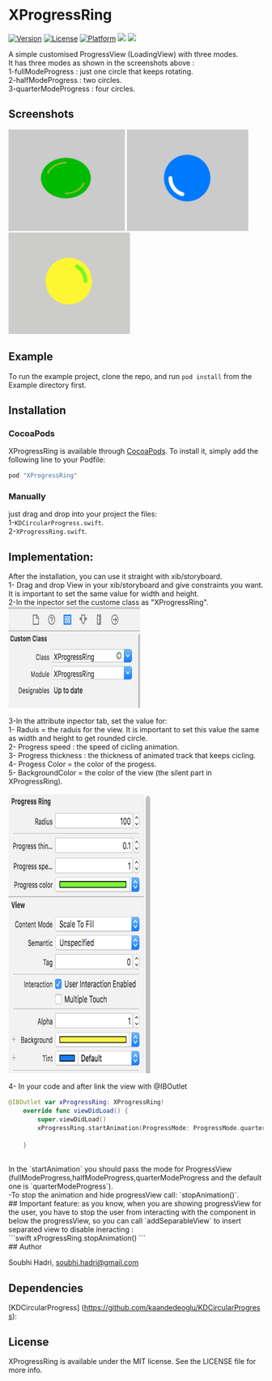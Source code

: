 # XProgressRing

[![Version](https://img.shields.io/cocoapods/v/XProgressRing.svg?style=flat)](http://cocoapods.org/pods/XProgressRing)
[![License](https://img.shields.io/cocoapods/l/XProgressRing.svg?style=flat)](http://cocoapods.org/pods/XProgressRing)
[![Platform](https://img.shields.io/cocoapods/p/XProgressRing.svg?style=flat)](http://cocoapods.org/pods/XProgressRing)
[![](http://img.shields.io/badge/iOS-8.0%2B-blue.svg)]() [![](http://img.shields.io/badge/Swift-3-blue.svg)]() 


A simple customised ProgressView (LoadingView) with three modes.
<br />
It has three modes as shown in the screenshots above : <br />
1-fullModeProgress : just one circle that keeps rotating. <br />
2-halfModeProgress : two circles. <br />
3-quarterModeProgress : four circles. <br />

## Screenshots 
<img src="https://github.com/SubhiH/XprogressRing/blob/master/screenShots/demo1.gif" alt="" width="230" height="200"/>
<img src="https://github.com/SubhiH/XprogressRing/blob/master/screenShots/demo2.gif" alt="" width="240" height="200"/>
<img src="https://github.com/SubhiH/XprogressRing/blob/master/screenShots/demo3.gif" alt="" width="240" height="200"/>

## Example

To run the example project, clone the repo, and run `pod install` from the Example directory first.

## Installation

### CocoaPods

XProgressRing is available through [CocoaPods](http://cocoapods.org). To install
it, simply add the following line to your Podfile:

```ruby
pod "XProgressRing"
```

### Manually
just drag and drop into your project the files:<br/>
1-`KDCircularProgress.swift`.<br/>
2-`XProgressRing.swift`.

## Implementation:
After the installation, you can use it straight with xib/storyboard. <br />
1- Drag and drop View in your xib/storyboard and give constraints you want. It is important to set the same value for width and height. <br />
2-In the inpector set the custome class as "XProgressRing". <br />
<img src="https://github.com/SubhiH/XprogressRing/blob/master/screenShots/s1.png" alt="" width="260" height="200"/>

3-In the attribute inpector tab, set the value for: <br />
    1- Raduis = the raduis for the view. It is important to set this value the same as width and height to get rounded              circle. <br />
    2- Progress speed : the speed of cicling animation. <br />
    3- Progress thickness : the thickness of animated track that keeps cicling. <br />
    4- Progess Color = the color of the progess. <br />
    5- BackgroundColor = the color of the view (the silent part in XProgressRing). <br /> <br />
<img src="https://github.com/SubhiH/XprogressRing/blob/master/screenShots/s2.png" alt="" width="280" height="550"/> <br />

4- In your code and after link the view with @IBOutlet <br />

```swift
@IBOutlet var xProgressRing: XProgressRing!
    override func viewDidLoad() {
        super.viewDidLoad()
        xProgressRing.startAnimation(ProgressMode: ProgressMode.quarterModeProgress);

    }
```
 <br />
In the `startAnimation` you should pass the mode for ProgressView (fullModeProgress,halfModeProgress,quarterModeProgress and the default one is `quarterModeProgress`).
 <br />
-To stop the animation and hide progressView call: `stopAnimation()`.
 <br />
## Important feature:
as you know, when you are showing progressView for the user, you have to stop the user from interacting with the component in below the progressView, so you can call `addSeparableView` to insert separated view to disable ineracting : <br />
```swift
xProgressRing.stopAnimation()
```
<br />
## Author

Soubhi Hadri, soubhi.hadri@gmail.com

## Dependencies

[KDCircularProgress] (https://github.com/kaandedeoglu/KDCircularProgress):

## License

XProgressRing is available under the MIT license. See the LICENSE file for more info.
